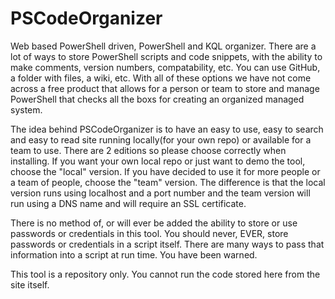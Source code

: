 # PSCodeOrganizer
Web based PowerShell driven, PowerShell and KQL organizer.
There are a lot of ways to store PowerShell scripts and code snippets, with the ability to make comments, version numbers, compatability, etc. You can use GitHub, a folder with files, a wiki, etc. With all of these options we have not come across a free product that allows for a person or team to store and manage PowerShell that checks all the boxs for creating an organized managed system.

The idea behind PSCodeOrganizer is to have an easy to use, easy to search and easy to read site running locally(for your own repo) or available for a team to use. There are 2 editions so please choose correctly when installing. If you want your own local repo or just want to demo the tool, choose the "local" version. If you have decided to use it for more people or a team of people, choose the "team" version. The difference is that the local version runs using localhost and a port number and the team version will run using a DNS name and will require an SSL certificate. 

There is no method of, or will ever be added the ability to store or use passwords or credentials in this tool. You should never, EVER, store passwords or credentials in a script itself. There are many ways to pass that information into a script at run time. You have been warned.

This tool is a repository only. You cannot run the code stored here from the site itself.
